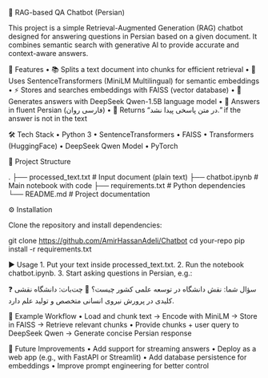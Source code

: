 📖 RAG-based QA Chatbot (Persian)

This project is a simple Retrieval-Augmented Generation (RAG) chatbot designed for answering questions in Persian based on a given document.
It combines semantic search with generative AI to provide accurate and context-aware answers.

🚀 Features
	•	📚 Splits a text document into chunks for efficient retrieval
	•	🔎 Uses SentenceTransformers (MiniLM Multilingual) for semantic embeddings
	•	⚡ Stores and searches embeddings with FAISS (vector database)
	•	🤖 Generates answers with DeepSeek Qwen-1.5B language model
	•	📝 Answers in fluent Persian (فارسی روان)
	•	🎯 Returns “در متن پاسخی پیدا نشد.” if the answer is not in the text

🛠️ Tech Stack
	•	Python 3
	•	SentenceTransformers
	•	FAISS
	•	Transformers (HuggingFace)
	•	DeepSeek Qwen Model
	•	PyTorch

📂 Project Structure

.
├── processed_text.txt     # Input document (plain text)
├── chatbot.ipynb          # Main notebook with code
├── requirements.txt       # Python dependencies
└── README.md              # Project documentation

⚙️ Installation

Clone the repository and install dependencies:

git clone https://github.com/AmirHassanAdeli/Chatbot
cd your-repo
pip install -r requirements.txt

▶️ Usage
	1.	Put your text inside processed_text.txt.
	2.	Run the notebook chatbot.ipynb.
	3.	Start asking questions in Persian, e.g.:

❓ سؤال شما: نقش دانشگاه در توسعه علمی کشور چیست؟
🤖 چت‌بات: دانشگاه نقشی کلیدی در پرورش نیروی انسانی متخصص و تولید علم دارد.

🧩 Example Workflow
	•	Load and chunk text → Encode with MiniLM → Store in FAISS → Retrieve relevant chunks
	•	Provide chunks + user query to DeepSeek Qwen → Generate concise Persian response

🔮 Future Improvements
	•	Add support for streaming answers
	•	Deploy as a web app (e.g., with FastAPI or Streamlit)
	•	Add database persistence for embeddings
	•	Improve prompt engineering for better control

